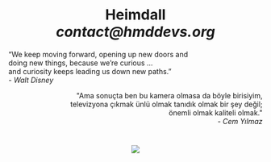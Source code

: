 <h1 align="center">Heimdall<br><i>contact@hmddevs.org</i></h1> 

<p align="left">
“We keep moving forward, opening up new doors and <br>
doing new things, because we’re curious ... <br>
and curiosity keeps leading us down new paths.” <br>
<i>- Walt Disney</i>
</p>
<p align="right">
"Ama sonuçta ben bu kamera olmasa da böyle birisiyim, <br>
televizyona çıkmak ünlü olmak tanıdık olmak bir şey değil; <br>
önemli olmak kaliteli olmak." <br>
<i>- Cem Yılmaz</i>
</p>

<h1></h1>
<p align="center">
    <img src="https://spotify-github-profile.kittinanx.com/api/view?uid=ps3jyelec8p9sxp3hcmpoeznb&cover_image=true&theme=novatorem&show_offline=false&background_color=121212&interchange=true">
</p>
